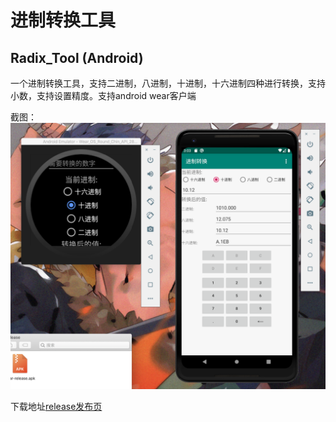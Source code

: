 # 进制转换工具
## Radix_Tool   (Android)

一个进制转换工具，支持二进制，八进制，十进制，十六进制四种进行转换，支持小数，支持设置精度。支持android wear客户端

截图：
![主截图](https://github.com/Yilimmilk/Radix_Tool/blob/master/screenshot_1.png)

下载地址[release发布页](https://github.com/Yilimmilk/Radix_Tool/releases)
